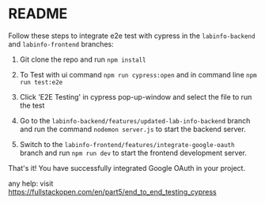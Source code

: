 # README

Follow these steps to integrate e2e test with cypress in the `labinfo-backend` and `labinfo-frontend` branches:

1. Git clone the repo and run `npm install`

2. To Test with ui command `npm run cypress:open` and in command line `npm run test:e2e`

3. Click 'E2E Testing' in cypress pop-up-window and select the file to run the test

4. Go to the `labinfo-backend/features/updated-lab-info-backend` branch and run the command `nodemon server.js` to start the backend server.

5. Switch to the `labinfo-frontend/features/integrate-google-oauth` branch and run `npm run dev` to start the frontend development server.

That's it! You have successfully integrated Google OAuth in your project.

any help: visit https://fullstackopen.com/en/part5/end_to_end_testing_cypress
